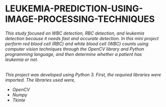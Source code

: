 # LEUKEMIA-PREDICTION-USING-IMAGE-PROCESSING-TECHNIQUES
<h6>This study focused on WBC detection, RBC detection, and leukemia detection because it 
needs fast and accurate detection. In this mini project perform red blood cell (RBC) and 
white blood cell (WBC) counts using computer vision techniques through the OpenCV
library and Python programming language, and then determine whether a patient has 
leukemia or not.<h6/>


<p>This project was developed using Python 3. First, the required libraries were imported. The 
libraries used were,<p>

* OpenCV 
* Numpy 
* Tkinte
